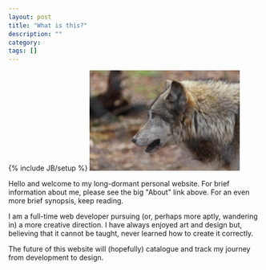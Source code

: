 ```yaml
---
layout: post
title: "What is this?"
description: ""
category: 
tags: []
---
```

{% include JB/setup %}
<img src="/assets/images/wolf.jpg" class="img-right"/>
<p>Hello and welcome to my long-dormant personal website. For brief information about me, please see the big "About" link above. For an even more brief synopsis, keep reading.</p>
<p>I am a full-time web developer pursuing (or, perhaps more aptly, wandering in) a more creative direction. I have always enjoyed art and design but, believing that it cannot be taught, never learned how to create it correctly.</p>
<p>The future of this website will (hopefully) catalogue and track my journey from development to design.</p>
